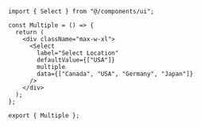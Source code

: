 ﻿```tsx
import { Select } from "@/components/ui";

const Multiple = () => {
  return (
    <div className="max-w-xl">
      <Select
        label="Select Location"
        defaultValue={["USA"]}
        multiple
        data={["Canada", "USA", "Germany", "Japan"]}
      />
    </div>
  );
};

export { Multiple };

```
